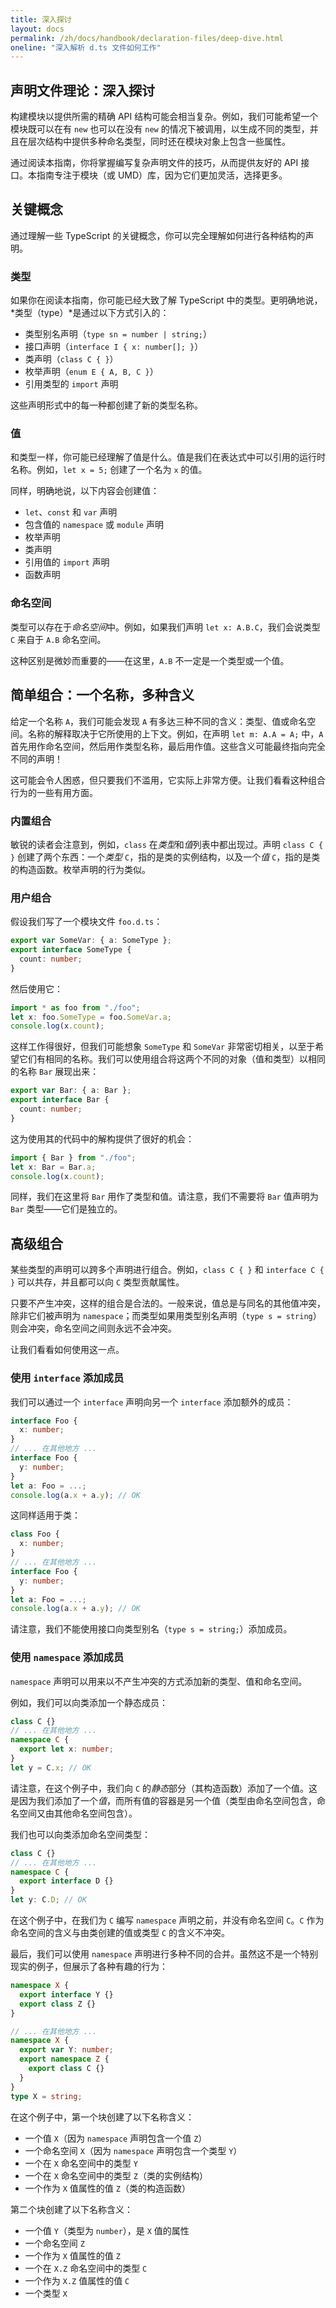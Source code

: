 ```yaml
---
title: 深入探讨
layout: docs
permalink: /zh/docs/handbook/declaration-files/deep-dive.html
oneline: "深入解析 d.ts 文件如何工作"
---
```


## 声明文件理论：深入探讨

构建模块以提供所需的精确 API 结构可能会相当复杂。例如，我们可能希望一个模块既可以在有 `new` 也可以在没有 `new` 的情况下被调用，以生成不同的类型，并且在层次结构中提供多种命名类型，同时还在模块对象上包含一些属性。

通过阅读本指南，你将掌握编写复杂声明文件的技巧，从而提供友好的 API 接口。本指南专注于模块（或 UMD）库，因为它们更加灵活，选择更多。

## 关键概念

通过理解一些 TypeScript 的关键概念，你可以完全理解如何进行各种结构的声明。

### 类型

如果你在阅读本指南，你可能已经大致了解 TypeScript 中的类型。更明确地说，*类型（type）*是通过以下方式引入的：

- 类型别名声明（`type sn = number | string;`）
- 接口声明（`interface I { x: number[]; }`）
- 类声明（`class C { }`）
- 枚举声明（`enum E { A, B, C }`）
- 引用类型的 `import` 声明

这些声明形式中的每一种都创建了新的类型名称。

### 值

和类型一样，你可能已经理解了值是什么。值是我们在表达式中可以引用的运行时名称。例如，`let x = 5;` 创建了一个名为 `x` 的值。

同样，明确地说，以下内容会创建值：

- `let`、`const` 和 `var` 声明
- 包含值的 `namespace` 或 `module` 声明
- 枚举声明
- 类声明
- 引用值的 `import` 声明
- 函数声明

### 命名空间

类型可以存在于*命名空间*中。例如，如果我们声明 `let x: A.B.C`，我们会说类型 `C` 来自于 `A.B` 命名空间。

这种区别是微妙而重要的——在这里，`A.B` 不一定是一个类型或一个值。

## 简单组合：一个名称，多种含义

给定一个名称 `A`，我们可能会发现 `A` 有多达三种不同的含义：类型、值或命名空间。名称的解释取决于它所使用的上下文。例如，在声明 `let m: A.A = A;` 中，`A` 首先用作命名空间，然后用作类型名称，最后用作值。这些含义可能最终指向完全不同的声明！

这可能会令人困惑，但只要我们不滥用，它实际上非常方便。让我们看看这种组合行为的一些有用方面。

### 内置组合

敏锐的读者会注意到，例如，`class` 在*类型*和*值*列表中都出现过。声明 `class C { }` 创建了两个东西：一个*类型* `C`，指的是类的实例结构，以及一个*值* `C`，指的是类的构造函数。枚举声明的行为类似。

### 用户组合

假设我们写了一个模块文件 `foo.d.ts`：

```ts
export var SomeVar: { a: SomeType };
export interface SomeType {
  count: number;
}
```

然后使用它：

```ts
import * as foo from "./foo";
let x: foo.SomeType = foo.SomeVar.a;
console.log(x.count);
```

这样工作得很好，但我们可能想象 `SomeType` 和 `SomeVar` 非常密切相关，以至于希望它们有相同的名称。我们可以使用组合将这两个不同的对象（值和类型）以相同的名称 `Bar` 展现出来：

```ts
export var Bar: { a: Bar };
export interface Bar {
  count: number;
}
```

这为使用其的代码中的解构提供了很好的机会：

```ts
import { Bar } from "./foo";
let x: Bar = Bar.a;
console.log(x.count);
```

同样，我们在这里将 `Bar` 用作了类型和值。请注意，我们不需要将 `Bar` 值声明为 `Bar` 类型——它们是独立的。

## 高级组合

某些类型的声明可以跨多个声明进行组合。例如，`class C { }` 和 `interface C { }` 可以共存，并且都可以向 `C` 类型贡献属性。

只要不产生冲突，这样的组合是合法的。一般来说，值总是与同名的其他值冲突，除非它们被声明为 `namespace`；而类型如果用类型别名声明（`type s = string`）则会冲突，命名空间之间则永远不会冲突。

让我们看看如何使用这一点。

### 使用 `interface` 添加成员

我们可以通过一个 `interface` 声明向另一个 `interface` 添加额外的成员：

```ts
interface Foo {
  x: number;
}
// ... 在其他地方 ...
interface Foo {
  y: number;
}
let a: Foo = ...;
console.log(a.x + a.y); // OK
```

这同样适用于类：

```ts
class Foo {
  x: number;
}
// ... 在其他地方 ...
interface Foo {
  y: number;
}
let a: Foo = ...;
console.log(a.x + a.y); // OK
```

请注意，我们不能使用接口向类型别名（`type s = string;`）添加成员。

### 使用 `namespace` 添加成员

`namespace` 声明可以用来以不产生冲突的方式添加新的类型、值和命名空间。

例如，我们可以向类添加一个静态成员：

```ts
class C {}
// ... 在其他地方 ...
namespace C {
  export let x: number;
}
let y = C.x; // OK
```

请注意，在这个例子中，我们向 `C` 的*静态*部分（其构造函数）添加了一个值。这是因为我们添加了一个*值*，而所有值的容器是另一个值（类型由命名空间包含，命名空间又由其他命名空间包含）。

我们也可以向类添加命名空间类型：

```ts
class C {}
// ... 在其他地方 ...
namespace C {
  export interface D {}
}
let y: C.D; // OK
```

在这个例子中，在我们为 `C` 编写 `namespace` 声明之前，并没有命名空间 `C`。`C` 作为命名空间的含义与由类创建的值或类型 `C` 的含义不冲突。

最后，我们可以使用 `namespace` 声明进行多种不同的合并。虽然这不是一个特别现实的例子，但展示了各种有趣的行为：

```ts
namespace X {
  export interface Y {}
  export class Z {}
}

// ... 在其他地方 ...
namespace X {
  export var Y: number;
  export namespace Z {
    export class C {}
  }
}
type X = string;
```

在这个例子中，第一个块创建了以下名称含义：

- 一个值 `X`（因为 `namespace` 声明包含一个值 `Z`）
- 一个命名空间 `X`（因为 `namespace` 声明包含一个类型 `Y`）
- 一个在 `X` 命名空间中的类型 `Y`
- 一个在 `X` 命名空间中的类型 `Z`（类的实例结构）
- 一个作为 `X` 值属性的值 `Z`（类的构造函数）

第二个块创建了以下名称含义：

- 一个值 `Y`（类型为 `number`），是 `X` 值的属性
- 一个命名空间 `Z`
- 一个作为 `X` 值属性的值 `Z`
- 一个在 `X.Z` 命名空间中的类型 `C`
- 一个作为 `X.Z` 值属性的值 `C`
- 一个类型 `X`
